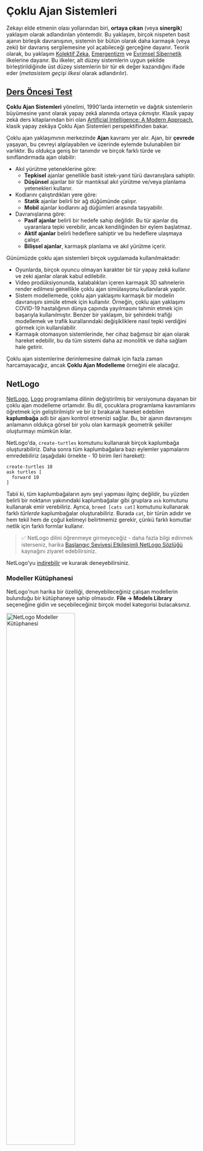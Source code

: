 <!--
CO_OP_TRANSLATOR_METADATA:
{
  "original_hash": "1ddf651d7681b4449f9d09ea3b17911e",
  "translation_date": "2025-08-26T07:31:55+00:00",
  "source_file": "lessons/6-Other/23-MultiagentSystems/README.md",
  "language_code": "tr"
}
-->
# Çoklu Ajan Sistemleri

Zekayı elde etmenin olası yollarından biri, **ortaya çıkan** (veya **sinergik**) yaklaşım olarak adlandırılan yöntemdir. Bu yaklaşım, birçok nispeten basit ajanın birleşik davranışının, sistemin bir bütün olarak daha karmaşık (veya zeki) bir davranış sergilemesine yol açabileceği gerçeğine dayanır. Teorik olarak, bu yaklaşım [Kolektif Zeka](https://en.wikipedia.org/wiki/Collective_intelligence), [Emergentizm](https://en.wikipedia.org/wiki/Global_brain) ve [Evrimsel Sibernetik](https://en.wikipedia.org/wiki/Global_brain) ilkelerine dayanır. Bu ilkeler, alt düzey sistemlerin uygun şekilde birleştirildiğinde üst düzey sistemlerin bir tür ek değer kazandığını ifade eder (*metasistem geçişi ilkesi* olarak adlandırılır).

## [Ders Öncesi Test](https://red-field-0a6ddfd03.1.azurestaticapps.net/quiz/123)

**Çoklu Ajan Sistemleri** yönelimi, 1990'larda internetin ve dağıtık sistemlerin büyümesine yanıt olarak yapay zekâ alanında ortaya çıkmıştır. Klasik yapay zekâ ders kitaplarından biri olan [Artificial Intelligence: A Modern Approach](https://en.wikipedia.org/wiki/Artificial_Intelligence:_A_Modern_Approach), klasik yapay zekâya Çoklu Ajan Sistemleri perspektifinden bakar.

Çoklu ajan yaklaşımının merkezinde **Ajan** kavramı yer alır. Ajan, bir **çevrede** yaşayan, bu çevreyi algılayabilen ve üzerinde eylemde bulunabilen bir varlıktır. Bu oldukça geniş bir tanımdır ve birçok farklı türde ve sınıflandırmada ajan olabilir:

* Akıl yürütme yeteneklerine göre:
   - **Tepkisel** ajanlar genellikle basit istek-yanıt türü davranışlara sahiptir.
   - **Düşünsel** ajanlar bir tür mantıksal akıl yürütme ve/veya planlama yetenekleri kullanır.
* Kodlarını çalıştırdıkları yere göre:
   - **Statik** ajanlar belirli bir ağ düğümünde çalışır.
   - **Mobil** ajanlar kodlarını ağ düğümleri arasında taşıyabilir.
* Davranışlarına göre:
   - **Pasif ajanlar** belirli bir hedefe sahip değildir. Bu tür ajanlar dış uyaranlara tepki verebilir, ancak kendiliğinden bir eylem başlatmaz.
   - **Aktif ajanlar** belirli hedeflere sahiptir ve bu hedeflere ulaşmaya çalışır.
   - **Bilişsel ajanlar**, karmaşık planlama ve akıl yürütme içerir.

Günümüzde çoklu ajan sistemleri birçok uygulamada kullanılmaktadır:

* Oyunlarda, birçok oyuncu olmayan karakter bir tür yapay zekâ kullanır ve zeki ajanlar olarak kabul edilebilir.
* Video prodüksiyonunda, kalabalıkları içeren karmaşık 3D sahnelerin render edilmesi genellikle çoklu ajan simülasyonu kullanılarak yapılır.
* Sistem modellemede, çoklu ajan yaklaşımı karmaşık bir modelin davranışını simüle etmek için kullanılır. Örneğin, çoklu ajan yaklaşımı COVID-19 hastalığının dünya çapında yayılmasını tahmin etmek için başarıyla kullanılmıştır. Benzer bir yaklaşım, bir şehirdeki trafiği modellemek ve trafik kurallarındaki değişikliklere nasıl tepki verdiğini görmek için kullanılabilir.
* Karmaşık otomasyon sistemlerinde, her cihaz bağımsız bir ajan olarak hareket edebilir, bu da tüm sistemi daha az monolitik ve daha sağlam hale getirir.

Çoklu ajan sistemlerine derinlemesine dalmak için fazla zaman harcamayacağız, ancak **Çoklu Ajan Modelleme** örneğini ele alacağız.

## NetLogo

[NetLogo](https://ccl.northwestern.edu/netlogo/), [Logo](https://en.wikipedia.org/wiki/Logo_(programming_language)) programlama dilinin değiştirilmiş bir versiyonuna dayanan bir çoklu ajan modelleme ortamıdır. Bu dil, çocuklara programlama kavramlarını öğretmek için geliştirilmiştir ve bir iz bırakarak hareket edebilen **kaplumbağa** adlı bir ajanı kontrol etmenizi sağlar. Bu, bir ajanın davranışını anlamanın oldukça görsel bir yolu olan karmaşık geometrik şekiller oluşturmayı mümkün kılar.

NetLogo'da, `create-turtles` komutunu kullanarak birçok kaplumbağa oluşturabiliriz. Daha sonra tüm kaplumbağalara bazı eylemler yapmalarını emredebiliriz (aşağıdaki örnekte - 10 birim ileri hareket):

```
create-turtles 10
ask turtles [
  forward 10
]
```

Tabii ki, tüm kaplumbağaların aynı şeyi yapması ilginç değildir, bu yüzden belirli bir noktanın yakınındaki kaplumbağalar gibi gruplara `ask` komutunu kullanarak emir verebiliriz. Ayrıca, `breed [cats cat]` komutunu kullanarak farklı *türlerde* kaplumbağalar oluşturabiliriz. Burada `cat`, bir türün adıdır ve hem tekil hem de çoğul kelimeyi belirtmemiz gerekir, çünkü farklı komutlar netlik için farklı formlar kullanır.

> ✅ NetLogo dilini öğrenmeye girmeyeceğiz - daha fazla bilgi edinmek isterseniz, harika [Başlangıç Seviyesi Etkileşimli NetLogo Sözlüğü](https://ccl.northwestern.edu/netlogo/bind/) kaynağını ziyaret edebilirsiniz.

NetLogo'yu [indirebilir](https://ccl.northwestern.edu/netlogo/download.shtml) ve kurarak deneyebilirsiniz.

### Modeller Kütüphanesi

NetLogo'nun harika bir özelliği, deneyebileceğiniz çalışan modellerin bulunduğu bir kütüphaneye sahip olmasıdır. **File → Models Library** seçeneğine gidin ve seçebileceğiniz birçok model kategorisi bulacaksınız.

<img alt="NetLogo Modeller Kütüphanesi" src="images/NetLogo-ModelLib.png" width="60%"/>

> Dmitry Soshnikov tarafından Modeller Kütüphanesi ekran görüntüsü

Bir modeli açabilirsiniz, örneğin **Biology → Flocking**.

### Ana İlkeler

Modeli açtıktan sonra, ana NetLogo ekranına yönlendirilirsiniz. İşte sınırlı kaynaklar (çimen) göz önüne alındığında kurtlar ve koyunların popülasyonunu tanımlayan bir örnek model:

![NetLogo Ana Ekran](../../../../../translated_images/NetLogo-Main.32653711ec1a01b3cab22ec0b148e64193d0b979b055285bef329d5e3d6958c5.tr.png)

> Dmitry Soshnikov tarafından ekran görüntüsü

Bu ekranda şunları görebilirsiniz:

* **Arayüz** bölümü, şunları içerir:
  - Tüm ajanların yaşadığı ana alan
  - Farklı kontroller: düğmeler, kaydırıcılar vb.
  - Simülasyon parametrelerini göstermek için kullanabileceğiniz grafikler
* **Kod** sekmesi, NetLogo programını yazabileceğiniz düzenleyiciyi içerir.

Çoğu durumda, arayüzde simülasyon durumunu başlatan bir **Setup** düğmesi ve yürütmeyi başlatan bir **Go** düğmesi bulunur. Bunlar, kodda şu şekilde görünen ilgili işleyiciler tarafından ele alınır:

```
to go [
...
]
```

NetLogo'nun dünyası şu nesnelerden oluşur:

* **Ajanlar** (kaplumbağalar), alan boyunca hareket edebilir ve bir şeyler yapabilir. Ajanlara `ask turtles [...]` sözdizimini kullanarak komut verirsiniz ve köşeli parantez içindeki kod, tüm ajanlar tarafından *kaplumbağa modunda* aynı anda yürütülür.
* **Yamalar**, ajanların yaşadığı alanın kare bölgeleridir. Aynı yamadaki tüm ajanlara başvurabilir veya yama renklerini ve diğer bazı özellikleri değiştirebilirsiniz. Ayrıca `ask patches` komutunu kullanarak yamalara bir şeyler yaptırabilirsiniz.
* **Gözlemci**, dünyayı kontrol eden benzersiz bir ajandır. Tüm düğme işleyicileri *gözlemci modunda* yürütülür.

> ✅ Çoklu ajan ortamının güzelliği, kaplumbağa modunda veya yama modunda çalışan kodun, tüm ajanlar tarafından aynı anda paralel olarak yürütülmesidir. Böylece, az miktarda kod yazarak ve bireysel bir ajanın davranışını programlayarak, tüm simülasyon sisteminin karmaşık davranışını oluşturabilirsiniz.

### Sürü Davranışı

Çoklu ajan davranışına bir örnek olarak, **[Sürü Davranışı](https://en.wikipedia.org/wiki/Flocking_(behavior))** ele alalım. Sürü davranışı, kuş sürülerinin uçuşuna çok benzeyen karmaşık bir desendir. Onları uçarken izlediğinizde, bir tür kolektif algoritmayı takip ettiklerini veya bir çeşit *kolektif zekâya* sahip olduklarını düşünebilirsiniz. Ancak, bu karmaşık davranış, her bir bireysel ajanın (bu durumda bir *kuş*) yalnızca kısa mesafedeki diğer ajanları gözlemlemesi ve üç basit kuralı takip etmesiyle ortaya çıkar:

* **Hizalanma** - komşu ajanların ortalama yönüne doğru yönelir.
* **Uyum** - komşuların ortalama konumuna doğru yönelmeye çalışır (*uzun menzilli çekim*).
* **Ayrılma** - diğer kuşlara çok yaklaştığında, uzaklaşmaya çalışır (*kısa menzilli itme*).

Sürü davranışı örneğini çalıştırabilir ve davranışı gözlemleyebilirsiniz. Ayrıca, *ayrılma derecesi* veya her kuşun ne kadar uzağı görebileceğini tanımlayan *görüş mesafesi* gibi parametreleri ayarlayabilirsiniz. Görüş mesafesini 0'a düşürdüğünüzde, tüm kuşlar kör olur ve sürü davranışı durur. Ayrılmayı 0'a düşürdüğünüzde, tüm kuşlar düz bir çizgide toplanır.

> ✅ **Kod** sekmesine geçin ve sürü davranışının üç kuralının (hizalanma, uyum ve ayrılma) kodda nerede uygulandığını görün. Sadece görüş alanındaki ajanlara başvurduğumuza dikkat edin.

### Görülecek Diğer Modeller

Deneyebileceğiniz birkaç ilginç model daha vardır:

* **Art → Fireworks**, bir havai fişeğin bireysel ateş akışlarının kolektif davranışı olarak nasıl düşünülebileceğini gösterir.
* **Social Science → Traffic Basic** ve **Social Science → Traffic Grid**, şehir trafiğinin 1D ve 2D Grid modellerini trafik ışıklarıyla veya ışıklar olmadan gösterir. Simülasyondaki her araba şu kuralları takip eder:
   - Önündeki alan boşsa - hızlanır (belirli bir maksimum hıza kadar).
   - Önündeki engeli görürse - fren yapar (ve bir sürücünün ne kadar uzağı görebileceğini ayarlayabilirsiniz).
* **Social Science → Party**, bir kokteyl partisinde insanların nasıl gruplandığını gösterir. Grubun mutluluğunun en hızlı artışına yol açan parametre kombinasyonunu bulabilirsiniz.

Bu örneklerden de görebileceğiniz gibi, çoklu ajan simülasyonları, aynı veya benzer mantığı izleyen bireylerden oluşan karmaşık bir sistemin davranışını anlamanın oldukça yararlı bir yolu olabilir. Ayrıca, bilgisayar oyunlarındaki [NPC'ler](https://en.wikipedia.org/wiki/NPC) gibi sanal ajanları veya 3D animasyonlu dünyalardaki ajanları kontrol etmek için de kullanılabilir.

## Düşünsel Ajanlar

Yukarıda açıklanan ajanlar oldukça basittir ve çevredeki değişikliklere bir tür algoritma kullanarak tepki verir. Bu tür ajanlar **tepkisel ajanlar** olarak adlandırılır. Ancak, bazen ajanlar akıl yürütebilir ve eylemlerini planlayabilir, bu durumda **düşünsel** olarak adlandırılırlar.

Tipik bir örnek, bir insandan tatil turu rezervasyonu yapma talimatı alan bir kişisel ajan olabilir. İnternette yaşayan birçok ajan olduğunu varsayalım, bu ajanlar ona yardımcı olabilir. Bu durumda, diğer ajanlarla iletişim kurarak hangi uçuşların mevcut olduğunu, farklı tarihler için otel fiyatlarını öğrenmeli ve en iyi fiyatı müzakere etmeye çalışmalıdır. Tatil planı tamamlandığında ve sahibi tarafından onaylandığında, rezervasyonu gerçekleştirebilir.

Bunu yapabilmek için ajanların **iletişim kurması** gerekir. Başarılı iletişim için şunlara ihtiyaç duyarlar:

* [Bilgi Değişim Formatı](https://en.wikipedia.org/wiki/Knowledge_Interchange_Format) (KIF) ve [Bilgi Sorgulama ve Manipülasyon Dili](https://en.wikipedia.org/wiki/Knowledge_Query_and_Manipulation_Language) (KQML) gibi **bilgi alışverişi için standart dillere**. Bu diller, [Konuşma Eylemi Teorisi](https://en.wikipedia.org/wiki/Speech_act) temel alınarak tasarlanmıştır.
* Bu diller ayrıca farklı **müzakere protokollerini**, çeşitli **açık artırma türlerine** dayalı olarak içermelidir.
* Kullanılacak **ortak bir ontoloji**, böylece aynı kavramlara atıfta bulunabilir ve anlamlarını bilirler.
* Farklı ajanların ne yapabileceğini **keşfetme** yöntemi, yine bir tür ontolojiye dayalı olmalıdır.

Düşünsel ajanlar, tepkisel ajanlardan çok daha karmaşıktır, çünkü sadece çevredeki değişikliklere tepki vermekle kalmaz, aynı zamanda *eylemleri başlatabilmelidir*. Düşünsel ajanlar için önerilen mimarilerden biri, inanç-arzu-niyet (Belief-Desire-Intention, BDI) ajanıdır:

* **İnançlar**, bir ajanın çevresi hakkındaki bilgi kümesini oluşturur. Bu, bir bilgi tabanı veya bir ajanın çevredeki belirli bir duruma uygulayabileceği kurallar kümesi olarak yapılandırılabilir.
* **Arzular**, bir ajanın yapmak istediği şeyleri, yani hedeflerini tanımlar. Örneğin, yukarıdaki kişisel asistan ajanın hedefi bir tur rezervasyonu yapmakken, bir otel ajanın hedefi kârı maksimize etmektir.
* **Niyetler**, bir ajanın hedeflerine ulaşmak için planladığı belirli eylemlerdir. Eylemler genellikle çevreyi değiştirir ve diğer ajanlarla iletişim kurmayı gerektirir.

Çoklu ajan sistemleri oluşturmak için kullanılabilecek bazı platformlar mevcuttur, örneğin [JADE](https://jade.tilab.com/). [Bu makale](https://arxiv.org/ftp/arxiv/papers/2007/2007.08961.pdf), çoklu ajan platformlarının bir incelemesini, çoklu ajan sistemlerinin kısa bir tarihçesi ve farklı kullanım senaryolarıyla birlikte sunmaktadır.

## Sonuç

Çoklu Ajan sistemleri çok farklı biçimler alabilir ve birçok farklı uygulamada kullanılabilir. 
Hepsi, bireysel bir ajanın daha basit davranışına odaklanma eğilimindedir ve **sinergik etki** sayesinde genel sistemin daha karmaşık bir davranış sergilemesini sağlar.

## 🚀 Meydan Okuma

Bu dersi gerçek dünyaya taşıyın ve bir sorunu çözebilecek bir çoklu ajan sistemi kavramsallaştırmaya çalışın. Örneğin, bir okul servisi rotasını optimize etmek için bir çoklu ajan sistemi ne yapmalıdır? Bir fırında nasıl çalışabilir?

## [Ders Sonrası Test](https://red-field-0a6ddfd03.1.azurestaticapps.net/quiz/223)

## Gözden Geçirme ve Kendi Kendine Çalışma

Bu tür bir sistemin endüstride kullanımını gözden geçirin. Üretim veya video oyun endüstrisi gibi bir alan seçin ve çoklu ajan sistemlerinin benzersiz sorunları çözmek için nasıl kullanılabileceğini keşfedin.

## [NetLogo Ödevi](assignment.md)

**Feragatname**:  
Bu belge, [Co-op Translator](https://github.com/Azure/co-op-translator) adlı yapay zeka çeviri hizmeti kullanılarak çevrilmiştir. Doğruluk için çaba göstersek de, otomatik çevirilerin hata veya yanlışlıklar içerebileceğini lütfen unutmayın. Orijinal belgenin kendi dilindeki hali, yetkili kaynak olarak kabul edilmelidir. Kritik bilgiler için profesyonel insan çevirisi önerilir. Bu çevirinin kullanımından kaynaklanan yanlış anlamalar veya yanlış yorumlamalar için sorumluluk kabul etmiyoruz.